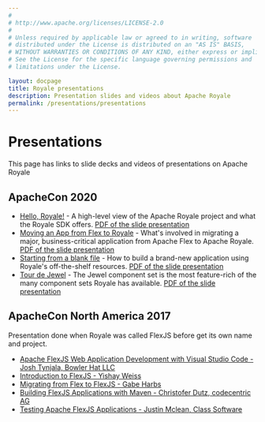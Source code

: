 ```yaml
---
# 
# http://www.apache.org/licenses/LICENSE-2.0
# 
# Unless required by applicable law or agreed to in writing, software
# distributed under the License is distributed on an "AS IS" BASIS,
# WITHOUT WARRANTIES OR CONDITIONS OF ANY KIND, either express or implied.
# See the License for the specific language governing permissions and
# limitations under the License.

layout: docpage
title: Royale presentations
description: Presentation slides and videos about Apache Royale
permalink: /presentations/presentations
---
```


# Presentations

This page has links to slide decks and videos of presentations on Apache Royale

## ApacheCon 2020

  - [Hello, Royale!](https://youtu.be/YLt85Nee4ks) - A high-level view of the Apache Royale project and what the Royale SDK offers. <a href="https://apache.github.io/royale-docs/presentations/HelloRoyale!-ApacheCon2020.pdf" target="_blank">PDF of the slide presentation</a>
  - [Moving an App from Flex to Royale](https://youtu.be/O5WJ6nRPX40) - What's involved in migrating a major, business-critical application from Apache Flex to Apache Royale. <a href="https://apache.github.io/royale-docs/presentations/MovingaFlexAppToRoyale-ApacheCon2020.pdf" target="_blank">PDF of the slide presentation</a>
  - [Starting from a blank file](https://youtu.be/E-Fg5V5DxbY) - How to build a brand-new application using Royale's off-the-shelf resources. <a href="https://apache.github.io/royale-docs/presentations/StartingFromABlankFile-ApacheCon2020.pdf" target="_blank">PDF of the slide presentation</a>
  - [Tour de Jewel](https://youtu.be/9Wdv-ooku3k) - The Jewel component set is the most feature-rich of the many component sets Royale has available. <a href="https://apache.github.io/royale-docs/presentations/TourDeJewel-ApacheCon2020.pdf" target="_blank">PDF of the slide presentation</a>

## ApacheCon North America 2017

Presentation done when Royale was called FlexJS before get its own name and project.

  - [Apache FlexJS Web Application Development with Visual Studio Code - Josh Tynjala, Bowler Hat LLC](https://youtu.be/cpZ5XT_cLPI)
  - [Introduction to FlexJS - Yishay Weiss](https://www.youtube.com/watch?v=6wFr4x6xvnk)
  - [Migrating from Flex to FlexJS - Gabe Harbs](https://youtu.be/-FcLs0O-BWQ)
  - [Building FlexJS Applications with Maven - Christofer Dutz, codecentric AG](https://youtu.be/Fcq38JDTtNs)
  - [Testing Apache FlexJS Applications - Justin Mclean, Class Software](https://youtu.be/kWJpFyVSd5Q)
